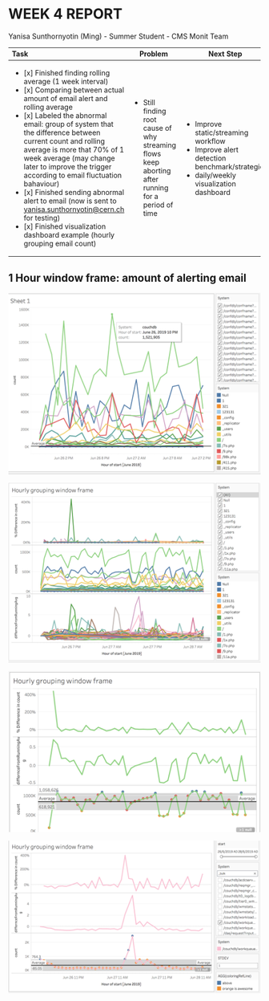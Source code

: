 WEEK 4 REPORT
==============
Yanisa Sunthornyotin (Ming) - Summer Student - CMS Monit Team

|        Task        |  Problem  | Next Step  | 
|:--------|------------| ------------|
| <ul><li>[x] Finished finding rolling average (1 week interval) </li><li>[x] Comparing between actual amount of email alert and rolling average</li><li>[x] Labeled the abnormal email: group of system that the difference between current count and rolling average is more that 70% of 1 week average (may change later to improve the trigger according to email fluctuation bahaviour)</li><li>[x] Finished sending abnormal alert to email (now is sent to yanisa.sunthornyotin@cern.ch for testing)</li><li>[x] Finished visualization dashboard example (hourly grouping email count)</li></ul>| <ul><li> Still finding root cause of why streaming flows keep aborting after running for a period of time</li><ul> | <ul><li>Improve static/streaming workflow</li> <li> Improve alert detection benchmark/strategies</li><li>daily/weekly visualization dashboard</li><ul> |
  
1 Hour window frame: amount of alerting email 
------------------

![alt text](https://github.com/operationalintelligence/EmailAlertingSystem/blob/master/Diagram/VisualizationExample.png)

![alt text](https://github.com/operationalintelligence/EmailAlertingSystem/blob/master/Diagram/InterestingTrendHourly.png)

![alt text](https://github.com/operationalintelligence/EmailAlertingSystem/blob/master/Diagram/sdEx1.png)

![alt text](https://github.com/operationalintelligence/EmailAlertingSystem/blob/master/Diagram/sdEx2.png)